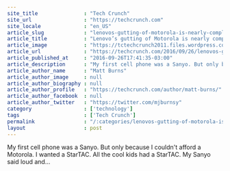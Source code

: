 ```yaml
---
site_title               : "Tech Crunch"
site_url                 : "https://techcrunch.com"
site_locale              : "en_US"
article_slug             : "lenovos-gutting-of-motorola-is-nearly-complete"
article_title            : "Lenovo’s gutting of Motorola is nearly complete"
article_image            : "https://tctechcrunch2011.files.wordpress.com/2016/09/137286_9001.jpg?w=764&h=400&crop=1"
article_url              : "https://techcrunch.com/2016/09/26/lenovos-gutting-of-motorola-is-nearly-complete/"
article_published_at     : "2016-09-26T17:41:35-03:00"
article_description      : "My first cell phone was a Sanyo. But only because I couldn't afford a Motorola. I wanted a StarTAC. All the cool kids had a StarTAC. My Sanyo said loud and..."
article_author_name      : "Matt Burns"
article_author_image     : null
article_author_biography : null
article_author_profile   : "https://techcrunch.com/author/matt-burns/"
article_author_facebook  : null
article_author_twitter   : "https://twitter.com/mjburnsy"
category                 : ['technology']
tags                     : ['Tech Crunch']
permalink                : "/:categories/lenovos-gutting-of-motorola-is-nearly-complete/"
layout                   : post
---
```


My first cell phone was a Sanyo. But only because I couldn't afford a Motorola. I wanted a StarTAC. All the cool kids had a StarTAC. My Sanyo said loud and...
